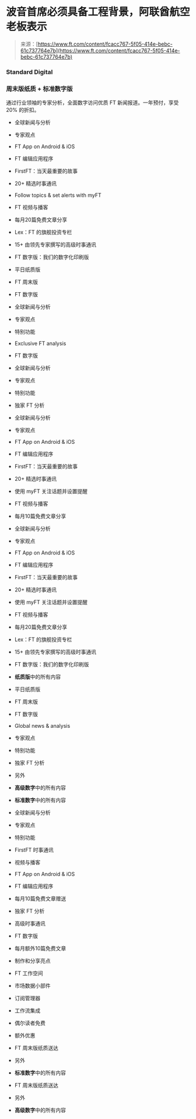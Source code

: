 <!--yml

分类：未分类

日期：2024-05-29 12:41:39

-->

# 波音首席必须具备工程背景，阿联酋航空老板表示

> 来源：[https://www.ft.com/content/fcacc767-5f05-414e-bebc-61c737764e7b](https://www.ft.com/content/fcacc767-5f05-414e-bebc-61c737764e7b)

### Standard Digital

### 周末版纸质 + 标准数字版

通过行业领袖的专家分析，全面数字访问优质 FT 新闻报道。一年预付，享受 20% 的折扣。

+   全球新闻与分析

+   专家观点

+   FT App on Android & iOS

+   FT 编辑应用程序

+   FirstFT：当天最重要的故事

+   20+ 精选时事通讯

+   Follow topics & set alerts with myFT

+   FT 视频与播客

+   每月20篇免费文章分享

+   Lex：FT 的旗舰投资专栏

+   15+ 由领先专家撰写的高级时事通讯

+   FT 数字版：我们的数字化印刷版

+   平日纸质版

+   FT 周末版

+   FT 数字版

+   全球新闻与分析

+   专家观点

+   特别功能

+   Exclusive FT analysis

+   FT 数字版

+   全球新闻与分析

+   专家观点

+   特别功能

+   独家 FT 分析

+   全球新闻与分析

+   专家观点

+   FT App on Android & iOS

+   FT 编辑应用程序

+   FirstFT：当天最重要的故事

+   20+ 精选时事通讯

+   使用 myFT 关注话题并设置提醒

+   FT 视频与播客

+   每月10篇免费文章分享

+   全球新闻与分析

+   专家观点

+   FT App on Android & iOS

+   FT 编辑应用程序

+   FirstFT：当天最重要的故事

+   20+ 精选时事通讯

+   使用 myFT 关注话题并设置提醒

+   FT 视频与播客

+   每月20篇免费文章分享

+   Lex：FT 的旗舰投资专栏

+   15+ 由领先专家撰写的高级时事通讯

+   FT 数字版：我们的数字化印刷版

+   **纸质版**中的所有内容

+   平日纸质版

+   FT 周末版

+   FT 数字版

+   Global news & analysis

+   专家观点

+   特别功能

+   独家 FT 分析

+   另外

+   **高级数字**中的所有内容

+   **标准数字**中的所有内容

+   全球新闻与分析

+   专家观点

+   特别功能

+   FirstFT 时事通讯

+   视频与播客

+   FT App on Android & iOS

+   FT 编辑应用程序

+   每月10篇免费文章赠送

+   独家 FT 分析

+   高级时事通讯

+   FT 数字版

+   每月额外10篇免费文章

+   制作和分享亮点

+   FT 工作空间

+   市场数据小部件

+   订阅管理器

+   工作流集成

+   偶尔读者免费

+   额外优惠

+   FT 周末版纸质送达

+   另外

+   **标准数字**中的所有内容

+   FT 周末版纸质送达

+   另外

+   **高级数字**中的所有内容
